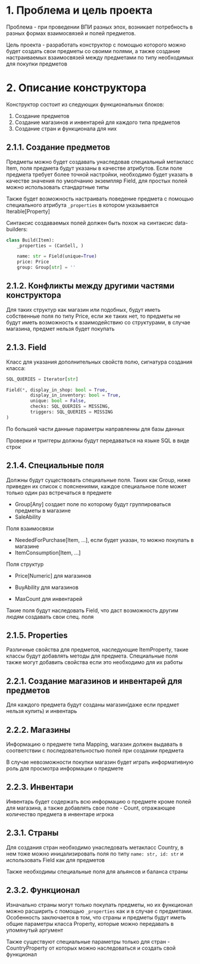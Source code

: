 # 1. Проблема и цель проекта

Проблема - при проведении ВПИ разных эпох, возникает потребность в разных формах взаимосвязей и полей предметов.

Цель проекта - разработать конструктор с помощью которого можно будет создать свои предметы со своими полями,
а также создание настраиваемых взаимосвязей между предметами по типу необходимых для покупки предметов

# 2. Описание конструктора

Конструктор состоит из следующих функциональных блоков:

1. Создание предметов
2. Создание магазинов и инвентарей для каждого типа предметов
3. Создание стран и функционала для них

## 2.1.1. Создание предметов

Предметы можно будет создавать унаследовав специальный метакласс Item, поля предмета будут указаны в качестве атрибутов.
Если поле предмета требует более точной настройки, необходимо будет указать в качестве значения по умолчанию
экземпляр Field, для простых полей можно использовать стандартные типы

Также будет возможность настраивать поведение предмета с помощью специального атрибута
`_properties` в котором указывается Iterable[Property]

Синтаксис создаваемых полей должен быть похож на синтаксис data-builders:
```python
class Build(Item):
    _properties = (CanSell, )

    name: str = Field(unique=True)
    price: Price
    group: Group[str] = ''
```

## 2.1.2. Конфликты между другими частями конструктора

Для таких структур как магазин или подобных, будут иметь собственные поля по типу Price, если же таких нет, то
предметы не будут иметь возможность к взаимодействию со структурами, в случае магазина, предмет нельзя будет покупать

## 2.1.3. Field

Класс для указания дополнительных свойств полю, сигнатура создания класса:
```python
SQL_QUERIES = Iterator[str]

Field(*, display_in_shop: bool = True,
         display_in_inventory: bool = True,
         unique: bool = False, 
         checks: SQL_QUERIES = MISSING, 
         triggers: SQL_QUERIES = MISSING
)
```
По большей части данные параметры направленны для базы данных

Проверки и триггеры должны будут передаваться на языке SQL в виде строк

## 2.1.4. Специальные поля

Должны будут существовать специальные поля. Таких как Group, ниже приведен их список с пояснениями,
каждое специальное поле может только один раз встречаться в предмете

- Group[Any] создает поле по которому будут группироваться предметы в магазине
- SaleAbility

Поля взаимосвязи
 - NeededForPurchase[Item, ...], если будет указан, то можно покупать в магазине
 - ItemConsumption[Item, ...]

Поля структур
 - Price[Numeric] для магазинов
 - BuyAbility для магазинов

 - MaxCount для инвентарей

Такие поля будут наследовать Field, что даст возможность другим людям создавать свои спец. поля

## 2.1.5. Properties

Различные свойства для предметов, наследующие ItemProperty, такие классы будут
добавлять методы для предмета. Специальные поля также могут добавить свойства
если это необходимо для их работы

## 2.2.1. Создание магазинов и инвентарей для предметов

Для каждого предмета будут созданы магазин(даже если предмет нельзя купить) и инвентарь

## 2.2.2. Магазины

Информацию о предмете типа Mapping, магазин должен выдавать в 
соответствии с последовательностью полей при создании предмета

В случае невозможности покупки магазин будет играть информативную роль для просмотра
информации о предмете

## 2.2.3. Инвентари

Инвентарь будет содержать всю информацию о предмете кроме полей для магазина, а
также добавлять свое поле - Count, отражающее количество предмета в инвентаре игрока

## 2.3.1. Страны

Для создания стран необходимо унаследовать метакласс Country, в нем тоже можно 
иницализировать поля по типу `name: str, id: str` и использовать Field как для предметов

Также необходимы специальные поля для альянсов и баланса страны

## 2.3.2. Функционал

Изначально страны могут только покупать предметы, но их функционал можно расширить
с помощью `_properties` как и в случае с предметами. Особенность заключается в 
том, что страны и предметы будут иметь общие параметры класса Property, которые
можно передавать в упомянутый аргумент

Также существуют специальные параметры только для стран - CountryProperty от
которых можно наследоваться и создать свой функционал
